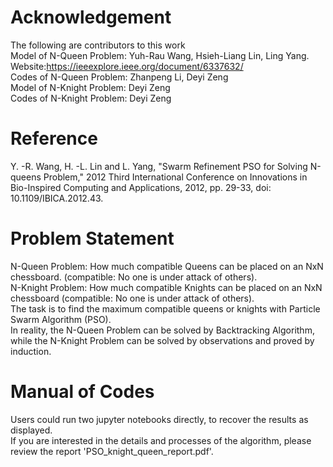 # Acknowledgement
The following are contributors to this work \
Model of N-Queen Problem: Yuh-Rau Wang, Hsieh-Liang Lin, Ling Yang. Website:https://ieeexplore.ieee.org/document/6337632/ \
Codes of N-Queen Problem: Zhanpeng Li, Deyi Zeng \
Model of N-Knight Problem: Deyi Zeng \
Codes of N-Knight Problem: Deyi Zeng 
# Reference
Y. -R. Wang, H. -L. Lin and L. Yang, "Swarm Refinement PSO for Solving N-queens Problem," 2012 Third International Conference on Innovations in Bio-Inspired Computing and Applications, 2012, pp. 29-33, doi: 10.1109/IBICA.2012.43.
# Problem Statement
N-Queen Problem: How much compatible Queens can be placed on an NxN chessboard. (compatible: No one is under attack of others). \
N-Knight Problem: How much compatible Knights can be placed on an NxN chessboard (compatible: No one is under attack of others). \
The task is to find the maximum compatible queens or knights with Particle Swarm Algorithm (PSO). \
In reality, the N-Queen Problem can be solved by Backtracking Algorithm, while the N-Knight Problem can be solved by observations and proved by induction.
# Manual of Codes
Users could run two jupyter notebooks directly, to recover the results as displayed. \
If you are interested in the details and processes of the algorithm, please review the report 'PSO_knight_queen_report.pdf'.
